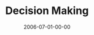 ---
layout: message
category: message
series: "Hard Work"
title: "Decision Making"
date: 2006-07-01-00-00
message_id: 62
audio: "http://s3.amazonaws.com/crossroads-media/message/audio/Hard_Work_03_Decision_Making_07-02-06_Wells.mp3"
audio-duration: "45:20"
explicit: false
---
